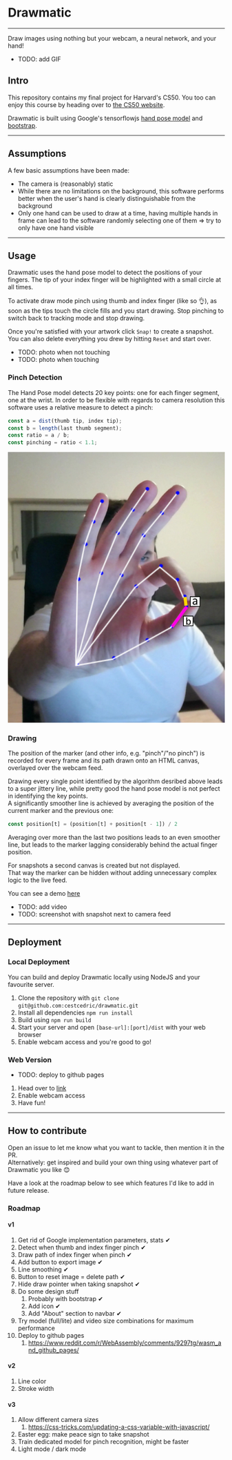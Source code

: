 # Drawmatic

---

Draw images using nothing but your webcam, a neural network, and your hand!

- TODO: add GIF

## Intro

This repository contains my final project for Harvard's CS50.
You too can enjoy this course by heading over to [the CS50 website](https://cs50.harvard.edu/x/).

Drawmatic is built using Google's tensorflowjs [hand pose model](https://github.com/tensorflow/tfjs-models/tree/master/hand-pose-detection) and [bootstrap](https://getbootstrap.com/).

---

## Assumptions

A few basic assumptions have been made:

- The camera is (reasonably) static
- While there are no limitations on the background, this software performs better when the user's hand is clearly distinguishable from the background
- Only one hand can be used to draw at a time, having multiple hands in frame can lead to the software randomly selecting one of them => try to only have one hand visible

---

## Usage

Drawmatic uses the hand pose model to detect the positions of your fingers. The tip of your index finger will be highlighted with a small circle at all times.

To activate draw mode pinch using thumb and index finger (like so 👌), as soon as the tips touch the circle fills and you start drawing. Stop pinching to switch back to tracking mode and stop drawing.

Once you're satisfied with your artwork click `Snap!` to create a snapshot. You can also delete everything you drew by hitting `Reset` and start over.

- TODO: photo when not touching
- TODO: photo when touching

### Pinch Detection

The Hand Pose model detects 20 key points: one for each finger segment, one at the wrist. In order to be flexible with regards to camera resolution this software uses a relative measure to detect a pinch:

```js
const a = dist(thumb tip, index tip);
const b = length(last thumb segment);
const ratio = a / b;
const pinching = ratio < 1.1;
```

![Photo showing the relevant keypoints and distances listed in the code for pinch detection detailed above.](./img/pinch_keypoints.png)

### Drawing

The position of the marker (and other info, e.g. "pinch"/"no pinch") is recorded for every frame and its path drawn onto an HTML canvas, overlayed over the webcam feed.

Drawing every single point identified by the algorithm desribed above leads to a super jittery line, while pretty good the hand pose model is not perfect in identifying the key points.  
A significantly smoother line is achieved by averaging the position of the current marker and the previous one:

```js
const position[t] = (position[t] + position[t - 1]) / 2
```

Averaging over more than the last two positions leads to an even smoother line, but leads to the marker lagging considerably behind the actual finger position.

For snapshots a second canvas is created but not displayed.  
That way the marker can be hidden without adding unnecessary complex logic to the live feed.

You can see a demo [here]()

- TODO: add video
- TODO: screenshot with snapshot next to camera feed

---

## Deployment

### Local Deployment

You can build and deploy Drawmatic locally using NodeJS and your favourite server.

1. Clone the repository with `git clone git@github.com:cestcedric/drawmatic.git`
1. Install all dependencies `npm run install`
1. Build using `npm run build`
1. Start your server and open `[base-url]:[port]/dist` with your web browser
1. Enable webcam access and you're good to go!

### Web Version

- TODO: deploy to github pages

1. Head over to [link]()
1. Enable webcam access
1. Have fun!

---

## How to contribute

Open an issue to let me know what you want to tackle, then mention it in the PR.  
Alternatively: get inspired and build your own thing using whatever part of Drawmatic you like 😊

Have a look at the roadmap below to see which features I'd like to add in future release.

### Roadmap

#### v1

1. Get rid of Google implementation parameters, stats ✔
1. Detect when thumb and index finger pinch ✔
1. Draw path of index finger when pinch ✔
1. Add button to export image ✔
1. Line smoothing ✔
1. Button to reset image = delete path ✔
1. Hide draw pointer when taking snapshot ✔
1. Do some design stuff
   1. Probably with bootstrap ✔
   1. Add icon ✔
   1. Add "About" section to navbar ✔
1. Try model (full/lite) and video size combinations for maximum performance
1. Deploy to github pages
   1. https://www.reddit.com/r/WebAssembly/comments/9297tg/wasm_and_github_pages/

#### v2

1. Line color
1. Stroke width

#### v3

1. Allow different camera sizes
   1. https://css-tricks.com/updating-a-css-variable-with-javascript/
1. Easter egg: make peace sign to take snapshot
1. Train dedicated model for pinch recognition, might be faster
1. Light mode / dark mode
